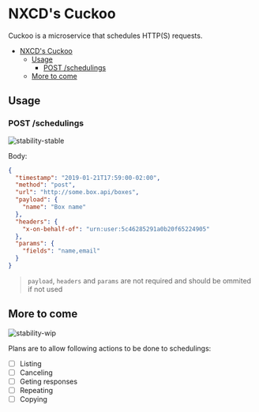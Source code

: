 NXCD's Cuckoo
===

Cuckoo is a microservice that schedules HTTP(S) requests.

- [NXCD's Cuckoo](#nxcds-cuckoo)
  - [Usage](#usage)
    - [POST /schedulings](#post-schedulings)
  - [More to come](#more-to-come)

## Usage

### POST /schedulings
![stability-stable](https://img.shields.io/badge/stability-stable-green.svg?style=flat-square)

Body:
```json
{
  "timestamp": "2019-01-21T17:59:00-02:00",
  "method": "post",
  "url": "http://some.box.api/boxes",
  "payload": {
    "name": "Box name"
  },
  "headers": {
    "x-on-behalf-of": "urn:user:5c46285291a0b20f65224905"
  },
  "params": {
    "fields": "name,email"
  }
}
```

> `payload`, `headers` and `params` are not required and should be ommited if not used

## More to come

![stability-wip](https://img.shields.io/badge/stability-wip-red.svg?style=flat-square)

Plans are to allow following actions to be done to schedulings:
- [ ] Listing
- [ ] Canceling
- [ ] Geting responses
- [ ] Repeating
- [ ] Copying
